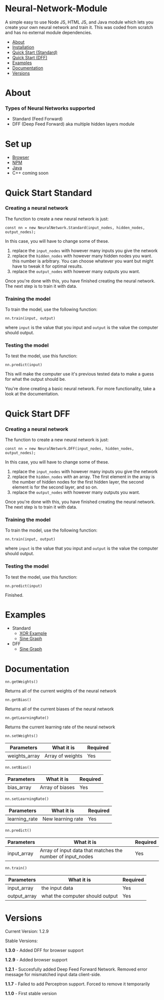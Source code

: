# Neural-Network-Module

A simple easy to use Node JS, HTML JS, and Java module which lets you create your own neural network and train it. This was coded from scratch and has no external module dependencies.

- [About](#about)
- [Installation](#set-up)
- [Quick Start (Standard)](#quick-start-standard)
- [Quick Start (DFF)](#quick-start-dff)
- [Examples](#examples)
- [Documentation](#documentation)
- [Versions](#versions)

# About

### Types of Neural Networks supported

- Standard (Feed Forward)
- DFF (Deep Feed Forward) aka multiple hidden layers module

# Set up

- [Browser](https://github.com/SatvikVejendla/Neural-Network-Module/blob/main/src/html/ReadMe.md)
- [NPM](https://github.com/SatvikVejendla/Neural-Network-Module/blob/main/src/npm/ReadMe.md)
- [Java](https://github.com/SatvikVejendla/Neural-Network-Module/blob/main/src/java/ReadMe.md)
- C++ coming soon
# Quick Start Standard

### Creating a neural network

The function to create a new neural network is just:

```
const nn = new NeuralNetwork.Standard(input_nodes, hidden_nodes, output_nodes);
```

In this case, you will have to change some of these.

1. replace the `input_nodes` with however many inputs you give the network
2. replace the `hidden_nodes` with however many hidden nodes you want. this number is arbitrary. You can choose whatever you want but might have to tweak it for optimal results.
3. replace the `output_nodes` with however many outputs you want.

Once you're done with this, you have finished creating the neural network. The next step is to train it with data.

### Training the model

To train the model, use the following function:

```
nn.train(input, output)
```

where `input` is the value that you input and `output` is the value the computer should output.

### Testing the model

To test the model, use this function:

```
nn.predict(input)
```

This will make the computer use it's previous tested data to make a guess for what the output should be.

You're done creating a basic neural network. For more functionality, take a look at the documentation.

# Quick Start DFF

### Creating a neural network

The function to create a new neural network is just:

```
const nn = new NeuralNetwork.DFF(input_nodes, hidden_nodes, output_nodes);
```

In this case, you will have to change some of these.

1. replace the `input_nodes` with however many inputs you give the network
2. replace the `hidden_nodes` with an array. The first element in the array is the number of hidden nodes for the first hidden layer, the second element is for the second layer, and so on.
3. replace the `output_nodes` with however many outputs you want.

Once you're done with this, you have finished creating the neural network. The next step is to train it with data.

### Training the model

To train the model, use the following function:

```
nn.train(input, output)
```

where `input` is the value that you input and `output` is the value the computer should output.

### Testing the model

To test the model, use this function:

```
nn.predict(input)
```

Finished.

# Examples

- Standard
  - [XOR Example](https://github.com/SatvikVejendla/Neural-Network-Node/blob/main/examples/Standard/XOR.js)
  - [Sine Graph](https://github.com/SatvikVejendla/Neural-Network-Node/blob/main/examples/Standard/sinwave.js)
- DFF
  - [Sine Graph](https://github.com/SatvikVejendla/Neural-Network-Node/blob/main/examples/DFF/sinwave.js)

# Documentation

`nn.getWeights()`

Returns all of the current weights of the neural network

`nn.getBias()`

Returns all of the current biases of the neural network

`nn.getLearningRate()`

Returns the current learning rate of the neural network

`nn.setWeights()`

| Parameters    | What it is       | Required |
| ------------- | ---------------- | -------- |
| weights_array | Array of weights | Yes      |

`nn.setBias()`

| Parameters | What it is      | Required |
| ---------- | --------------- | -------- |
| bias_array | Array of biases | Yes      |

`nn.setLearningRate()`

| Parameters    | What it is        | Required |
| ------------- | ----------------- | -------- |
| learning_rate | New learning rate | Yes      |

`nn.predict()`

| Parameters  | What it is                                                 | Required |
| ----------- | ---------------------------------------------------------- | -------- |
| input_array | Array of input data that matches the number of input_nodes | Yes      |

`nn.train()`

| Parameters   | What it is                      | Required |
| ------------ | ------------------------------- | -------- |
| input_array  | the input data                  | Yes      |
| output_array | what the computer should output | Yes      |

# Versions

Current Version: 1.2.9

Stable Versions:

**1.3.0** - Added DFF for browser support

**1.2.9** - Added browser support

**1.2.1** - Succesfully added Deep Feed Forward Network. Removed error message for mismatched input data client-side.

**1.1.7** - Failed to add Perceptron support. Forced to remove it temporarily

**1.1.0** - First stable version
